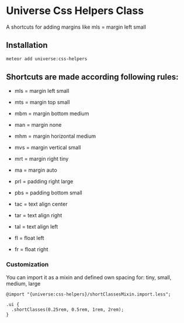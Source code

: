 # Universe Css Helpers Class
A shortcuts for adding margins like mls = margin left small

## Installation

```sh
meteor add universe:css-helpers
```


## Shortcuts are made according following rules:

- mls = margin left small

- mts = margin top small

- mbm = margin bottom medium

- man = margin none

- mhm = margin horizontal medium

- mvs = margin vertical small

- mrt = margin right tiny

- ma = margin auto

- prl = padding right large

- pbs = padding bottom small

- tac = text align center

- tar = text align right

- tal = text align left

- fl = float left 

- fr = float right

### Customization
You can import it as a mixin and defined own spacing for: tiny, small, medium, large

```
@import "{universe:css-helpers}/shortClassesMixin.import.less";

.ui {
  .shortClasses(0.25rem, 0.5rem, 1rem, 2rem);
}
```
